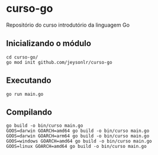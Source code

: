 # curso-go
Repositório do curso introdutório da linguagem Go

## Inicializando o módulo

    cd curso-go/
    go mod init github.com/jeysonlr/curso-go

## Executando

    go run main.go

## Compilando

```
go build -o bin/curso main.go
GOOS=darwin GOARCH=amd64 go build -o bin/curso main.go
GOOS=darwin GOARCH=arm64 go build -o bin/curso main.go
GOOS=windows GOARCH=amd64 go build -o bin/curso main.go
GOOS=linux GOARCH=amd64 go build -o bin/curso main.go
```